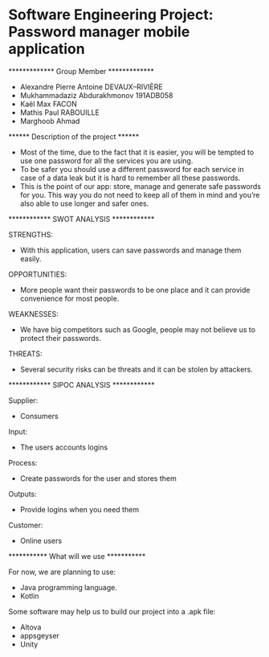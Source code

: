 Software Engineering Project:
  Password manager mobile application
=======================================
************* Group Member *************

- Alexandre Pierre Antoine DEVAUX–RIVIÈRE
- Mukhammadaziz Abdurakhmonov 191ADB058
- Kaël Max FACON
- Mathis Paul RABOUILLE
- Marghoob Ahmad


****** Description of the project ******

 - Most of the time, due to the fact that it is easier, you will be tempted to use one
password for all the services you are using.
 - To be safer you should use a different password for each service in case of a data
leak but it is hard to remember all these passwords.
 - This is the point of our app: store, manage and generate safe passwords for you.
This way you do not need to keep all of them in mind and you’re also able to use
longer and safer ones.


************ SWOT ANALYSIS ************

STRENGTHS:
 - With this application, users
can save passwords and manage
them easily.

OPPORTUNITIES:
 - More people want their passwords
to be one place and it can provide
convenience for most people.

WEAKNESSES:
 - We have big competitors such as
Google, people may not believe us to
protect their passwords.

THREATS:
 - Several security risks can be threats and
it can be stolen by attackers.


************ SIPOC ANALYSIS ************

Supplier:
 - Consumers

Input:
 - The users accounts logins

Process:
 - Create passwords for the user and
stores them

Outputs:
 - Provide logins when you need them

Customer:
 - Online users


*********** What will we use ***********

For now, we are planning to use:
- Java programming language.
- Kotlin

Some software may help us to build our project
into a .apk file:
- Altova
- appsgeyser
- Unity

